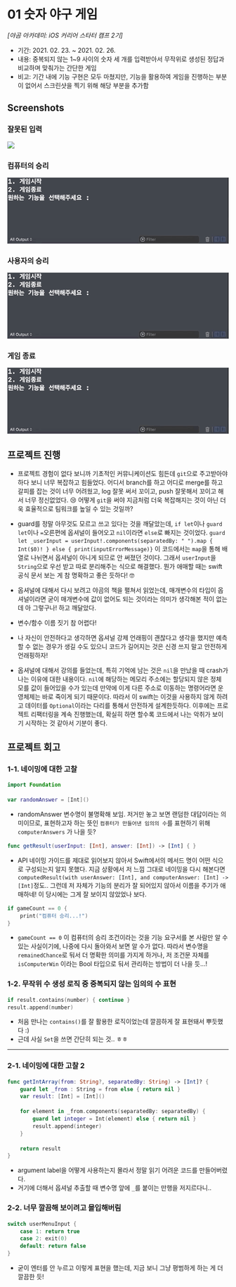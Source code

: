 # 01 숫자 야구 게임
*[야곰 아카데미: iOS 커리어 스타터 캠프 2기]*
- 기간: 2021. 02. 23. ~ 2021. 02. 26.
- 내용: 중복되지 않는 1~9 사이의 숫자 세 개를 입력받아서 무작위로 생성된 정답과 비교하며 맞춰가는 간단한 게임
- 비고: 기간 내에 기능 구현은 모두 마쳤지만, 기능을 활용하여 게임을 진행하는 부분이 없어서 스크린샷을 찍기 위해 해당 부분을 추가함

## Screenshots 
### 잘못된 입력
![](./images/NumberBaseball_inputError.gif)
### 컴퓨터의 승리
![](./images/NumberBaseball_computerWin.gif)
### 사용자의 승리
![](./images/NumberBaseball_userWin.gif)
### 게임 종료
![](./images/NumberBaseball_exitGame.gif)

## 프로젝트 진행
- 프로젝트 경험이 없다 보니까 기초적인 커뮤니케이션도 힘든데 `git`으로 주고받아야 하다 보니 너무 복잡하고 힘들었다. 어디서 branch를 하고 어디로 merge를 하고 갈피를 잡는 것이 너무 어려웠고, log 잘못 써서 꼬이고, push 잘못해서 꼬이고 해서 너무 정신없었다. 😢  어떻게 `git`을 써야 지금처럼 더욱 복잡해지는 것이 아닌 더욱 효율적으로 팀워크를 높일 수 있는 것일까?

- guard를 정말 아무것도 모르고 쓰고 있다는 것을 깨달았는데, `if let`이나 `guard let`이나 `=`오른편에 옵셔널이 들어오고 `nil`이라면 `else`로 빠지는 것이었다. `guard let _userInput = userInput!.components(separatedBy: " ").map { Int($0)! } else { print(inputErrorMessage)}` 이 코드에서는 `map`을 통해 배열로 나뉘면서 옵셔널이 아니게 되므로 안 써졌던 것이다. 그래서 `userInput`을 `String`으로 우선 받고 따로 분리해주는 식으로 해결했다. 뭔가 애매할 때는 swift 공식 문서 보는 게 참 명확하고 좋은 듯하다! 🤓

- 옵셔널에 대해서 다시 보려고 야곰의 책을 펼쳐서 읽었는데, 매개변수의 타입이 옵셔널이라면 굳이 매개변수에 값이 없어도 되는 것이라는 의미가 생각해본 적이 없는데 아 그렇구나! 하고 깨달았다.

- 변수/함수 이름 짓기 참 어렵다!

- 나 자신이 안전하다고 생각하면 옵셔널 강제 언래핑이 괜찮다고 생각을 했지만 예측할 수 없는 경우가 생길 수도 
있으니 코드가 길어지는 것은 신경 쓰지 말고 안전하게 언래핑하자!

- 옵셔널에 대해서 강의를 들었는데, 특히 기억에 남는 것은 `nil`을 만났을 때 crash가 나는 이유에 대한 내용이다. `nil`에 해당하는 메모리 주소에는 할당되지 않은 정체 모를 값이 들어있을 수가 있는데 만약에 이게 다른 주소로 이동하는 명령어라면 운영체제는 바로 죽이게 되기 때문이다. 따라서 이 swift는 이것을 사용하지 않게 하려고 데이터를 `Optional`이라는 다리를 통해서 안전하게 설계한듯하다. 이후에는 프로젝트 리팩터링을 계속 진행했는데, 확실히 하면 할수록 코드에서 나는 악취가 보이기 시작하는 것 같아서 기분이 좋다.

## 프로젝트 회고

### 1-1. 네이밍에 대한 고찰

```swift
import Foundation

var randomAnswer = [Int]()
```

- randomAnswer 변수명이 불명확해 보임. 저거만 놓고 보면 랜덤한 대답이라는 의미이므로, 표현하고자 하는 뜻인 `컴퓨터가 만들어낸 임의의 수`를 표현하기 위해 `computerAnswers` 가 나을 듯?

```swift
func getResult(userInput: [Int], answer: [Int]) -> [Int] { }
```

- API 네이밍 가이드를 제대로 읽어보지 않아서 Swift에서의 메서드 명이 어떤 식으로 구성되는지 알지 못했다. 지금 상황에서 저 느낌 그대로 네이밍을 다시 해본다면 `computedResult(with userAnswer: [Int], and computerAnswer: [Int] -> [Int]`정도.. 그런데 저 자체가 기능의 분리가 잘 되어있지 않아서 이름을 주기가 애매하네! 이 당시에는 그게 잘 보이지 않았었나 보다.

```swift
if gameCount == 0 {
    print("컴퓨터 승리...!")
}
```

- `gameCount == 0` 이 컴퓨터의 승리 조건이라는 것을 기능 요구서를 본 사람만 알 수 있는 사실이기에, 나중에 다시 돌아와서 보면 알 수가 없다. 따라서 변수명을 `remainedChance`로 둬서 더 명확한 의미를 가지게 하거나, 저 조건문 자체를 `isComputerWin` 이라는 Bool 타입으로 둬서 관리하는 방법이 더 나을 듯...!

### 1-2. 무작위 수 생성 로직 중 중복되지 않는 임의의 수 표현

```swift
if result.contains(number) { continue }
result.append(number)
```

- 처음 만나는 `contains()`를 잘 활용한 로직이었는데 깔끔하게 잘 표현돼서 뿌듯했다 :)
- 근데 사실 `Set`을 쓰면 간단히 되는 것.. ㅎㅎ

---

### 2-1. 네이밍에 대한 고찰 2

```swift
func getIntArray(from: String?, separatedBy: String) -> [Int]? {
    guard let _from : String = from else { return nil }
    var result: [Int] = [Int]()
    
    for element in _from.components(separatedBy: separatedBy) {
        guard let integer = Int(element) else { return nil }
        result.append(integer)
    }
    
    return result
}
```

- argument label을 어떻게 사용하는지 몰라서 정말 읽기 어려운 코드를 만들어버렸다.
- 거기에 더해서 옵셔널 추출할 때 변수명 앞에 `_`를 붙이는 만행을 저지르다니..

### 2-2. 너무 깔끔해 보이려고 몰입해버림

```swift
switch userMenuInput {
    case 1: return true
    case 2: exit(0)
    default: return false
}
```

- 굳이 엔터를 안 누르고 이렇게 표현을 했는데, 지금 보니 그냥 평범하게 하는 게 더 깔끔한 듯!
